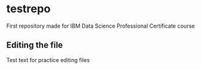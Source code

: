 # testrepo
First repository made for IBM Data Science Professional Certificate course

## Editing the file

Test text for practice editing files
